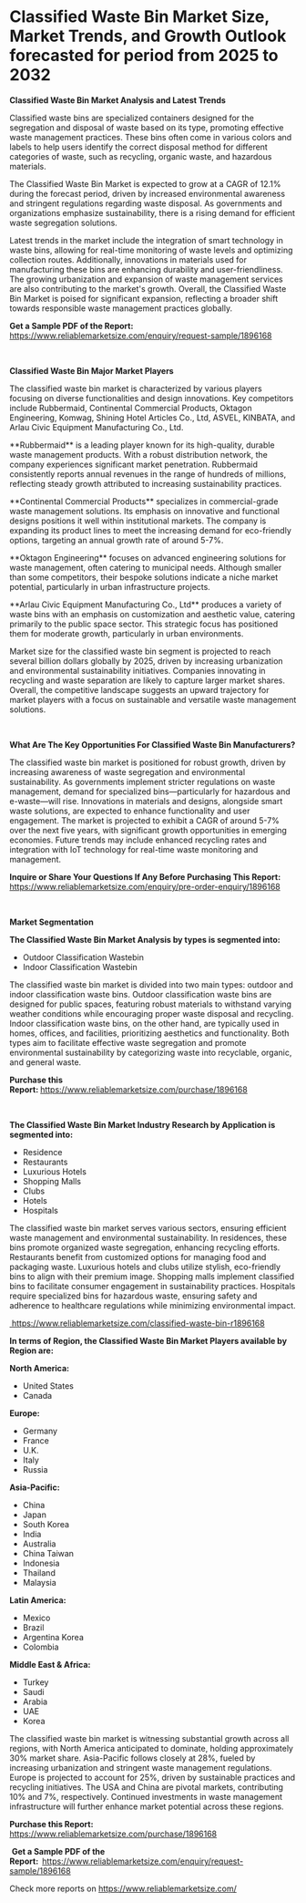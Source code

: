 <p><h1>Classified Waste Bin Market Size, Market Trends, and Growth Outlook forecasted for period from 2025 to 2032</h1></p><p><strong>Classified Waste Bin Market Analysis and Latest Trends</strong></p>
<p><p>Classified waste bins are specialized containers designed for the segregation and disposal of waste based on its type, promoting effective waste management practices. These bins often come in various colors and labels to help users identify the correct disposal method for different categories of waste, such as recycling, organic waste, and hazardous materials. </p><p>The Classified Waste Bin Market is expected to grow at a CAGR of 12.1% during the forecast period, driven by increased environmental awareness and stringent regulations regarding waste disposal. As governments and organizations emphasize sustainability, there is a rising demand for efficient waste segregation solutions. </p><p>Latest trends in the market include the integration of smart technology in waste bins, allowing for real-time monitoring of waste levels and optimizing collection routes. Additionally, innovations in materials used for manufacturing these bins are enhancing durability and user-friendliness. The growing urbanization and expansion of waste management services are also contributing to the market's growth. Overall, the Classified Waste Bin Market is poised for significant expansion, reflecting a broader shift towards responsible waste management practices globally.</p></p>
<p><strong>Get a Sample PDF of the Report:&nbsp;</strong> <a href="https://www.reliablemarketsize.com/enquiry/request-sample/1896168?utm_campaign=2795&utm_medium=2&utm_source=Github&utm_content=ia&utm_term=28032025&utm_id=classified-waste-bin">https://www.reliablemarketsize.com/enquiry/request-sample/1896168</a></p>
<p>&nbsp;</p>
<p><strong>Classified Waste Bin Major Market Players</strong></p>
<p><p>The classified waste bin market is characterized by various players focusing on diverse functionalities and design innovations. Key competitors include Rubbermaid, Continental Commercial Products, Oktagon Engineering, Komwag, Shining Hotel Articles Co., Ltd, ASVEL, KINBATA, and Arlau Civic Equipment Manufacturing Co., Ltd.</p><p>**Rubbermaid** is a leading player known for its high-quality, durable waste management products. With a robust distribution network, the company experiences significant market penetration. Rubbermaid consistently reports annual revenues in the range of hundreds of millions, reflecting steady growth attributed to increasing sustainability practices.</p><p>**Continental Commercial Products** specializes in commercial-grade waste management solutions. Its emphasis on innovative and functional designs positions it well within institutional markets. The company is expanding its product lines to meet the increasing demand for eco-friendly options, targeting an annual growth rate of around 5-7%.</p><p>**Oktagon Engineering** focuses on advanced engineering solutions for waste management, often catering to municipal needs. Although smaller than some competitors, their bespoke solutions indicate a niche market potential, particularly in urban infrastructure projects.</p><p>**Arlau Civic Equipment Manufacturing Co., Ltd** produces a variety of waste bins with an emphasis on customization and aesthetic value, catering primarily to the public space sector. This strategic focus has positioned them for moderate growth, particularly in urban environments.</p><p>Market size for the classified waste bin segment is projected to reach several billion dollars globally by 2025, driven by increasing urbanization and environmental sustainability initiatives. Companies innovating in recycling and waste separation are likely to capture larger market shares. Overall, the competitive landscape suggests an upward trajectory for market players with a focus on sustainable and versatile waste management solutions.</p></p>
<p>&nbsp;</p>
<p><strong>What Are The Key Opportunities For Classified Waste Bin Manufacturers?</strong></p>
<p><p>The classified waste bin market is positioned for robust growth, driven by increasing awareness of waste segregation and environmental sustainability. As governments implement stricter regulations on waste management, demand for specialized bins—particularly for hazardous and e-waste—will rise. Innovations in materials and designs, alongside smart waste solutions, are expected to enhance functionality and user engagement. The market is projected to exhibit a CAGR of around 5-7% over the next five years, with significant growth opportunities in emerging economies. Future trends may include enhanced recycling rates and integration with IoT technology for real-time waste monitoring and management.</p></p>
<p><strong>Inquire or Share Your Questions If Any Before Purchasing This Report:</strong> <a href="https://www.reliablemarketsize.com/enquiry/pre-order-enquiry/1896168?utm_campaign=2795&utm_medium=2&utm_source=Github&utm_content=ia&utm_term=28032025&utm_id=classified-waste-bin">https://www.reliablemarketsize.com/enquiry/pre-order-enquiry/1896168</a></p>
<p>&nbsp;</p>
<p><strong>Market Segmentation</strong></p>
<p><strong>The Classified Waste Bin Market Analysis by types is segmented into:</strong></p>
<p><ul><li>Outdoor Classification Wastebin</li><li>Indoor Classification Wastebin</li></ul></p>
<p><p>The classified waste bin market is divided into two main types: outdoor and indoor classification waste bins. Outdoor classification waste bins are designed for public spaces, featuring robust materials to withstand varying weather conditions while encouraging proper waste disposal and recycling. Indoor classification waste bins, on the other hand, are typically used in homes, offices, and facilities, prioritizing aesthetics and functionality. Both types aim to facilitate effective waste segregation and promote environmental sustainability by categorizing waste into recyclable, organic, and general waste.</p></p>
<p><strong>Purchase this Report:&nbsp;</strong><a href="https://www.reliablemarketsize.com/purchase/1896168?utm_campaign=2795&utm_medium=2&utm_source=Github&utm_content=ia&utm_term=28032025&utm_id=classified-waste-bin">https://www.reliablemarketsize.com/purchase/1896168</a></p>
<p>&nbsp;</p>
<p><strong>The Classified Waste Bin Market Industry Research by Application is segmented into:</strong></p>
<p><ul><li>Residence</li><li>Restaurants</li><li>Luxurious Hotels</li><li>Shopping Malls</li><li>Clubs</li><li>Hotels</li><li>Hospitals</li></ul></p>
<p><p>The classified waste bin market serves various sectors, ensuring efficient waste management and environmental sustainability. In residences, these bins promote organized waste segregation, enhancing recycling efforts. Restaurants benefit from customized options for managing food and packaging waste. Luxurious hotels and clubs utilize stylish, eco-friendly bins to align with their premium image. Shopping malls implement classified bins to facilitate consumer engagement in sustainability practices. Hospitals require specialized bins for hazardous waste, ensuring safety and adherence to healthcare regulations while minimizing environmental impact.</p></p>
<p><a href="https://www.reliablemarketsize.com/classified-waste-bin-r1896168?utm_campaign=2795&utm_medium=2&utm_source=Github&utm_content=ia&utm_term=28032025&utm_id=classified-waste-bin">&nbsp;https://www.reliablemarketsize.com/classified-waste-bin-r1896168</a></p>
<p><strong>In terms of Region, the Classified Waste Bin Market Players available by Region are:</strong></p>
<p>
    <p> <strong> North America: </strong>
        <ul>
            <li>United States</li>
            <li>Canada</li>
        </ul>
        </p> 
    <p> <strong> Europe: </strong>
        <ul>
            <li>Germany</li>
            <li>France</li>
            <li>U.K.</li>
            <li>Italy</li>
            <li>Russia</li>
        </ul>
        </p> 
    <p> <strong> Asia-Pacific: </strong>
        <ul>
            <li>China</li>
            <li>Japan</li>
            <li>South Korea</li>
            <li>India</li>
            <li>Australia</li>
            <li>China Taiwan</li>
            <li>Indonesia</li>
            <li>Thailand</li>
            <li>Malaysia</li>
        </ul>
        </p> 
    <p> <strong> Latin America: </strong>
        <ul>
            <li>Mexico</li>
            <li>Brazil</li>
            <li>Argentina Korea</li>
            <li>Colombia</li>
        </ul>
        </p> 
    <p> <strong> Middle East & Africa: </strong>
        <ul>
            <li>Turkey</li>
            <li>Saudi</li>
            <li>Arabia</li>
            <li>UAE</li>
            <li>Korea</li>
        </ul>
    </p>
    </p>
<p><p>The classified waste bin market is witnessing substantial growth across all regions, with North America anticipated to dominate, holding approximately 30% market share. Asia-Pacific follows closely at 28%, fueled by increasing urbanization and stringent waste management regulations. Europe is projected to account for 25%, driven by sustainable practices and recycling initiatives. The USA and China are pivotal markets, contributing 10% and 7%, respectively. Continued investments in waste management infrastructure will further enhance market potential across these regions.</p></p>
<p><strong>Purchase this Report: </strong><a href="https://www.reliablemarketsize.com/purchase/1896168?utm_campaign=2795&utm_medium=2&utm_source=Github&utm_content=ia&utm_term=28032025&utm_id=classified-waste-bin">https://www.reliablemarketsize.com/purchase/1896168</a></p>
<p>&nbsp;<strong>Get a Sample PDF of the Report:&nbsp;&nbsp;</strong><a href="https://www.reliablemarketsize.com/enquiry/request-sample/1896168?utm_campaign=2795&utm_medium=2&utm_source=Github&utm_content=ia&utm_term=28032025&utm_id=classified-waste-bin">https://www.reliablemarketsize.com/enquiry/request-sample/1896168</a></p>
<p><strong></strong></p>
<p>Check more reports on <a href="https://www.reliablemarketsize.com/?utm_campaign=2795&utm_medium=2&utm_source=Github&utm_content=ia&utm_term=28032025&utm_id=classified-waste-bin">https://www.reliablemarketsize.com/</a></p>